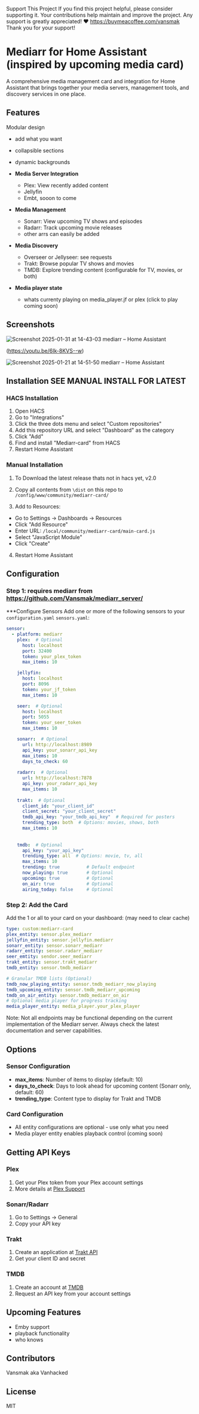 Support This Project If you find this project helpful, please consider supporting it. Your contributions help maintain and improve the project. Any support is greatly appreciated! ❤️ https://buymeacoffee.com/vansmak Thank you for your support!


# Mediarr for Home Assistant (inspired by upcoming media card)

A comprehensive media management card and integration for Home Assistant that brings together your media servers, management tools, and discovery services in one place.

## Features

Modular design
 - add what you want
 - collapsible sections
 - dynamic backgrounds

- **Media Server Integration**
  - Plex: View recently added content
  - Jellyfin 
  - Embt, sooon to come
    
- **Media Management**
  - Sonarr: View upcoming TV shows and episodes
  - Radarr: Track upcoming movie releases
  - other arrs can easily be added

- **Media Discovery**
  - Overseer or Jellyseer: see requests
  - Trakt: Browse popular TV shows and movies
  - TMDB: Explore trending content (configurable for TV, movies, or both)
 
- **Media player state**
  - whats currenty playing on media_player.jf or plex (click to play coming soon)  
   

## Screenshots
![Screenshot 2025-01-31 at 14-43-03 mediarr – Home Assistant](https://github.com/user-attachments/assets/ce041d96-d9a1-421b-8d34-2dc5194c2034)

 (https://youtu.be/6Ik-8KVS--w)

![Screenshot 2025-01-21 at 14-51-50 mediarr – Home Assistant](https://github.com/user-attachments/assets/4c73b44a-680a-42ea-8d2b-0d96806fb1c6)

## Installation  SEE MANUAL INSTALL FOR LATEST

### HACS Installation
1. Open HACS
2. Go to "Integrations"
3. Click the three dots menu and select "Custom repositories"
4. Add this repository URL and select "Dashboard" as the category
5. Click "Add"
6. Find and install "Mediarr-card" from HACS
7. Restart Home Assistant



### Manual Installation
1. To Download the latest release thats not in hacs yet, v2.0 
2. Copy all contents from `\dist` on this repo to `/config/www/community/mediarr-card/`
  
3.  Add to Resources:
   - Go to Settings -> Dashboards -> Resources
   - Click "Add Resource"
   - Enter URL: `/local/community/mediarr-card/main-card.js`
   - Select "JavaScript Module"
   - Click "Create"
4. Restart Home Assistant

## Configuration

### Step 1: requires mediarr from https://github.com/Vansmak/mediarr_server/
***Configure Sensors
Add one or more of the following sensors to your `configuration.yaml` `sensors.yaml`:

```yaml
sensor:
  - platform: mediarr
    plex:  # Optional
      host: localhost
      port: 32400
      token: your_plex_token
      max_items: 10

    jellyfin:  
      host: localhost
      port: 8096
      token: your_jf_token
      max_items: 10

    seer:  # Optional
      host: localhost
      port: 5055
      token: your_seer_token
      max_items: 10

    sonarr:  # Optional
      url: http://localhost:8989
      api_key: your_sonarr_api_key
      max_items: 10
      days_to_check: 60
    
    radarr:  # Optional
      url: http://localhost:7878
      api_key: your_radarr_api_key
      max_items: 10
    
    trakt:  # Optional
      client_id: "your_client_id"
      client_secret: "your_client_secret"
      tmdb_api_key: "your_tmdb_api_key"  # Required for posters
      trending_type: both  # Options: movies, shows, both
      max_items: 10
     
    
    tmdb:  # Optional
      api_key: "your_api_key"
      trending_type: all  # Options: movie, tv, all
      max_items: 10
      trending: true          # Default endpoint
      now_playing: true       # Optional
      upcoming: true          # Optional
      on_air: true            # Optional
      airing_today: false     # Optional
```

   
### Step 2: Add the Card
Add the 1 or all to your card on your dashboard:  (may need to clear cache)

```yaml
type: custom:mediarr-card
plex_entity: sensor.plex_mediarr
jellyfin_entity: sensor.jellyfin.mediarr
sonarr_entity: sensor.sonarr_mediarr
radarr_entity: sensor.radarr_mediarr
seer_emtity: sendor.seer_mediarr
trakt_entity: sensor.trakt_mediarr
tmdb_entity: sensor.tmdb_mediarr

# Granular TMDB lists (Optional)
tmdb_now_playing_entity: sensor.tmdb_mediarr_now_playing
tmdb_upcoming_entity: sensor.tmdb_mediarr_upcoming
tmdb_on_air_entity: sensor.tmdb_mediarr_on_air
# Optional media player for progress tracking
media_player_entity: media_player.your_plex_player
```
Note: Not all endpoints may be functional depending on the current implementation of the Mediarr server. Always check the latest documentation and server capabilities.
## Options

### Sensor Configuration
- **max_items**: Number of items to display (default: 10)
- **days_to_check**: Days to look ahead for upcoming content (Sonarr only, default: 60)
- **trending_type**: Content type to display for Trakt and TMDB

### Card Configuration
- All entity configurations are optional - use only what you need
- Media player entity enables playback control (coming soon)

## Getting API Keys

### Plex
1. Get your Plex token from your Plex account settings
2. More details at [Plex Support](https://support.plex.tv/articles/204059436-finding-an-authentication-token-x-plex-token/)

### Sonarr/Radarr
1. Go to Settings -> General
2. Copy your API key

### Trakt
1. Create an application at [Trakt API](https://trakt.tv/oauth/applications)
2. Get your client ID and secret

### TMDB
1. Create an account at [TMDB](https://www.themoviedb.org/)
2. Request an API key from your account settings

## Upcoming Features

- Emby support
- playback functionality
- who knows

## Contributors
Vansmak aka Vanhacked

## License
MIT
